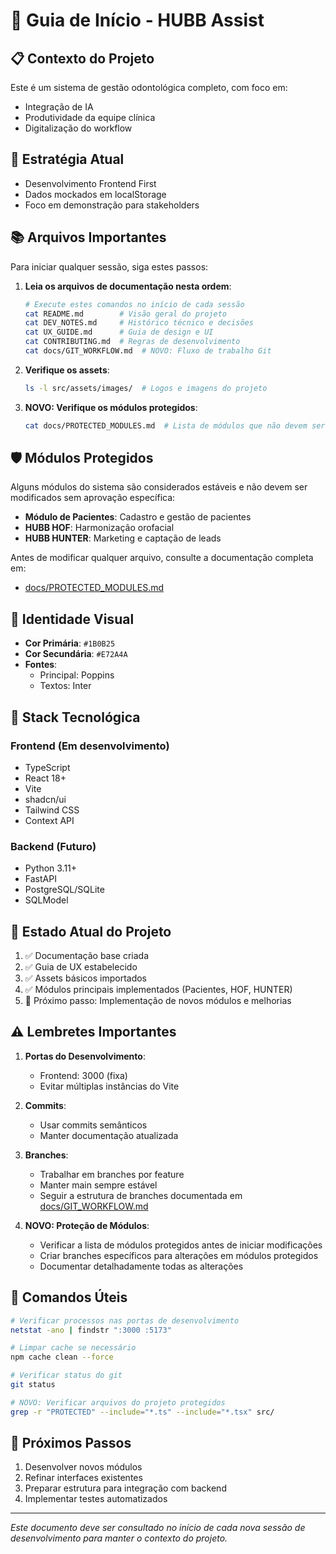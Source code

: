 # 🚀 Guia de Início - HUBB Assist

## 📋 Contexto do Projeto

Este é um sistema de gestão odontológica completo, com foco em:
- Integração de IA
- Produtividade da equipe clínica
- Digitalização do workflow

## 🎯 Estratégia Atual
- Desenvolvimento Frontend First
- Dados mockados em localStorage
- Foco em demonstração para stakeholders

## 📚 Arquivos Importantes

Para iniciar qualquer sessão, siga estes passos:

1. **Leia os arquivos de documentação nesta ordem**:
   ```bash
   # Execute estes comandos no início de cada sessão
   cat README.md        # Visão geral do projeto
   cat DEV_NOTES.md     # Histórico técnico e decisões
   cat UX_GUIDE.md      # Guia de design e UI
   cat CONTRIBUTING.md  # Regras de desenvolvimento
   cat docs/GIT_WORKFLOW.md  # NOVO: Fluxo de trabalho Git
   ```

2. **Verifique os assets**:
   ```bash
   ls -l src/assets/images/  # Logos e imagens do projeto
   ```

3. **NOVO: Verifique os módulos protegidos**:
   ```bash
   cat docs/PROTECTED_MODULES.md  # Lista de módulos que não devem ser alterados
   ```

## 🛡️ Módulos Protegidos

Alguns módulos do sistema são considerados estáveis e não devem ser modificados sem aprovação específica:

- **Módulo de Pacientes**: Cadastro e gestão de pacientes
- **HUBB HOF**: Harmonização orofacial
- **HUBB HUNTER**: Marketing e captação de leads

Antes de modificar qualquer arquivo, consulte a documentação completa em:
- [docs/PROTECTED_MODULES.md](./docs/PROTECTED_MODULES.md)

## 🎨 Identidade Visual

- **Cor Primária**: `#1B0B25`
- **Cor Secundária**: `#E72A4A`
- **Fontes**: 
  - Principal: Poppins
  - Textos: Inter

## 🔧 Stack Tecnológica

### Frontend (Em desenvolvimento)
- TypeScript
- React 18+
- Vite
- shadcn/ui
- Tailwind CSS
- Context API

### Backend (Futuro)
- Python 3.11+
- FastAPI
- PostgreSQL/SQLite
- SQLModel

## 📌 Estado Atual do Projeto

1. ✅ Documentação base criada
2. ✅ Guia de UX estabelecido
3. ✅ Assets básicos importados
4. ✅ Módulos principais implementados (Pacientes, HOF, HUNTER)
5. 🔄 Próximo passo: Implementação de novos módulos e melhorias

## ⚠️ Lembretes Importantes

1. **Portas do Desenvolvimento**:
   - Frontend: 3000 (fixa)
   - Evitar múltiplas instâncias do Vite

2. **Commits**:
   - Usar commits semânticos
   - Manter documentação atualizada

3. **Branches**:
   - Trabalhar em branches por feature
   - Manter main sempre estável
   - Seguir a estrutura de branches documentada em [docs/GIT_WORKFLOW.md](./docs/GIT_WORKFLOW.md)

4. **NOVO: Proteção de Módulos**:
   - Verificar a lista de módulos protegidos antes de iniciar modificações
   - Criar branches específicos para alterações em módulos protegidos
   - Documentar detalhadamente todas as alterações

## 🔄 Comandos Úteis

```bash
# Verificar processos nas portas de desenvolvimento
netstat -ano | findstr ":3000 :5173"

# Limpar cache se necessário
npm cache clean --force

# Verificar status do git
git status

# NOVO: Verificar arquivos do projeto protegidos
grep -r "PROTECTED" --include="*.ts" --include="*.tsx" src/
```

## 📅 Próximos Passos

1. Desenvolver novos módulos
2. Refinar interfaces existentes
3. Preparar estrutura para integração com backend
4. Implementar testes automatizados

---

*Este documento deve ser consultado no início de cada nova sessão de desenvolvimento para manter o contexto do projeto.* 
